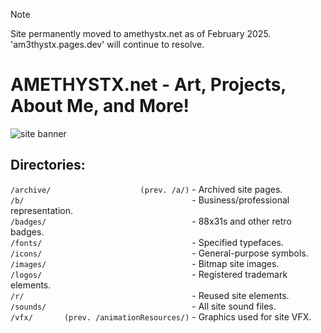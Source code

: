 > [!NOTE]
> Site permanently moved to amethystx.net as of February 2025. <br>'am3thystx.pages.dev' will continue to resolve.

# AMETHYSTX.net - Art, Projects, About Me, and More!
![site banner](./images/SELF-aivi-horiz-banner.png)
## Directories:

`/archive/                    (prev. /a/)` - Archived site pages.
<br>
`/b/                                     ` - Business/professional representation.
<br>
`/badges/                                ` - 88x31s and other retro badges.
<br>
`/fonts/                                 ` - Specified typefaces.
<br>
`/icons/                                 ` - General-purpose symbols.
<br>
`/images/                                ` - Bitmap site images.
<br>
`/logos/                                 ` - Registered trademark elements.
<br>
`/r/                                     ` - Reused site elements.
<br>
`/sounds/                                ` - All site sound files.
<br>
`/vfx/       (prev. /animationResources/)` - Graphics used for site VFX.
